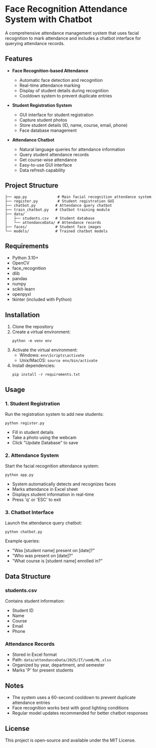# Face Recognition Attendance System with Chatbot

A comprehensive attendance management system that uses facial recognition to mark attendance and includes a chatbot interface for querying attendance records.

## Features

- **Face Recognition-based Attendance**
  - Automatic face detection and recognition
  - Real-time attendance marking
  - Display of student details during recognition
  - Cooldown system to prevent duplicate entries

- **Student Registration System**
  - GUI interface for student registration
  - Capture student photos
  - Store student details (ID, name, course, email, phone)
  - Face database management

- **Attendance Chatbot**
  - Natural language queries for attendance information
  - Query student attendance records
  - Get course-wise attendance
  - Easy-to-use GUI interface
  - Data refresh capability

## Project Structure

```
├── app.py              # Main facial recognition attendance system
├── register.py         # Student registration GUI
├── chatbot.py         # Attendance query chatbot
├── train_chatbot.py   # Chatbot training module
├── data/
│   ├── students.csv   # Student database
│   └── attendanceData/ # Attendance records
├── faces/             # Student face images
└── models/            # Trained chatbot models
```

## Requirements

- Python 3.10+
- OpenCV
- face_recognition
- dlib
- pandas
- numpy
- scikit-learn
- openpyxl
- tkinter (included with Python)

## Installation

1. Clone the repository
2. Create a virtual environment:
   ```
   python -m venv env
   ```
3. Activate the virtual environment:
   - Windows: `env\Scripts\activate`
   - Unix/MacOS: `source env/bin/activate`
4. Install dependencies:
   ```
   pip install -r requirements.txt
   ```

## Usage

### 1. Student Registration
Run the registration system to add new students:
```
python register.py
```
- Fill in student details
- Take a photo using the webcam
- Click "Update Database" to save

### 2. Attendance System
Start the facial recognition attendance system:
```
python app.py
```
- System automatically detects and recognizes faces
- Marks attendance in Excel sheet
- Displays student information in real-time
- Press 'q' or 'ESC' to exit

### 3. Chatbot Interface
Launch the attendance query chatbot:
```
python chatbot.py
```
Example queries:
- "Was [student name] present on [date]?"
- "Who was present on [date]?"
- "What course is [student name] enrolled in?"

## Data Structure

### students.csv
Contains student information:
- Student ID
- Name
- Course
- Email
- Phone

### Attendance Records
- Stored in Excel format
- Path: `data/attendanceData/2025/IT/sem6/ML.xlsx`
- Organized by year, department, and semester
- Marks 'P' for present students

## Notes

- The system uses a 60-second cooldown to prevent duplicate attendance entries
- Face recognition works best with good lighting conditions
- Regular model updates recommended for better chatbot responses

## License

This project is open-source and available under the MIT License.